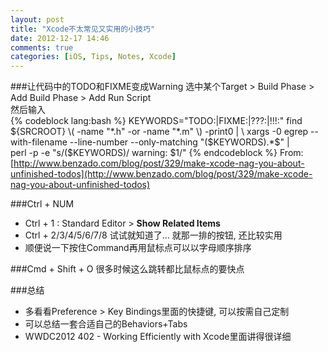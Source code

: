 ```yaml
---
layout: post
title: "Xcode不太常见又实用的小技巧"
date: 2012-12-17 14:46
comments: true
categories: [iOS, Tips, Notes, Xcode]
---
```

###让代码中的TODO和FIXME变成Warning
选中某个Target > Build Phase > Add Build Phase > Add Run Script  
然后输入  
{% codeblock lang:bash %}
KEYWORDS="TODO:|FIXME:|\?\?\?:|\!\!\!:"
find ${SRCROOT} \( -name "*.h" -or -name "*.m" \) -print0 | \
    xargs -0 egrep --with-filename --line-number --only-matching "($KEYWORDS).*\$" | \
    perl -p -e "s/($KEYWORDS)/ warning: \$1/"
{% endcodeblock %}
From: [http://www.benzado.com/blog/post/329/make-xcode-nag-you-about-unfinished-todos](http://www.benzado.com/blog/post/329/make-xcode-nag-you-about-unfinished-todos)

###Ctrl + NUM
*   Ctrl + 1 : Standard Editor > **Show Related Items**
*   Ctrl + 2/3/4/5/6/7/8 试试就知道了... 就那一排的按钮, 还比较实用
*   顺便说一下按住Command再用鼠标点可以以字母顺序排序

###Cmd + Shift + O
很多时候这么跳转都比鼠标点的要快点

###总结
*   多看看Preference > Key Bindings里面的快捷键, 可以按需自己定制
*   可以总结一套合适自己的Behaviors+Tabs
*   WWDC2012 402 - Working Efficiently with Xcode里面讲得很详细